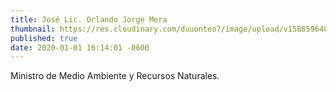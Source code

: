 ```yaml
---
title: José Lic. Orlando Jorge Mera
thumbnail: https://res.cloudinary.com/duuonteo7/image/upload/v1588596485/Profesores/WhatsApp_Image_2020-05-04_at_9-removebg-preview.png
published: true
date: 2020-01-01 16:14:01 -0600
---
```


Ministro de Medio Ambiente y Recursos Naturales.
